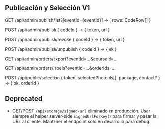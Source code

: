 ## Publicación y Selección V1

GET /api/admin/publish/list?[eventId={eventId}] -> { rows: CodeRow[] }

POST /api/admin/publish { codeId } -> { token, url }

POST /api/admin/publish/revoke { codeId } -> { token, url }

POST /api/admin/publish/unpublish { codeId } -> { ok }

GET /api/admin/orders/export?eventId=...&courseId=...

GET /api/admin/orders/labels?eventId=...&orderIds=...

POST /api/public/selection { token, selectedPhotoIds[], package, contact? } -> { ok, orderId }

## Deprecated

- GET/POST `/api/storage/signed-url` eliminado en producción. Usar siempre el helper server-side `signedUrlForKey()` para firmar y pasar la URL al cliente. Mantener el endpoint solo en desarrollo para debug.